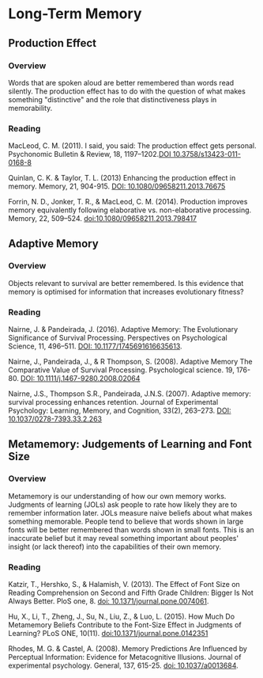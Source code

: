 # Long-Term Memory

## Production Effect

### Overview

Words that are spoken aloud are better remembered than words read silently. The production effect has to do with the question of what makes something "distinctive" and the role that distinctiveness plays in memorability.

### Reading

MacLeod, C. M. (2011). I said, you said: The production effect gets personal. Psychonomic Bulletin & Review, 18, 1197–1202.[DOI 10.3758/s13423-011-0168-8](https://uwaterloo.ca/memory-attention-cognition-lab/sites/ca.memory-attention-cognition-lab/files/uploads/files/pbr2011.pdf)

Quinlan, C. K. & Taylor, T. L. (2013) Enhancing the production effect in memory. Memory, 21, 904-915. [DOI: 10.1080/09658211.2013.76675](https://www.researchgate.net/publication/235404770_Enhancing_the_production_effect_in_memory)

Forrin, N. D., Jonker, T. R., & MacLeod, C. M. (2014). Production improves memory equivalently following elaborative vs. non-elaborative processing. Memory, 22, 509–524. [doi:10.1080/09658211.2013.798417](https://uwaterloo.ca/memory-attention-cognition-lab/sites/ca.memory-attention-cognition-lab/files/uploads/files/forrin2014.pdf)

## Adaptive Memory

### Overview

Objects relevant to survival are better remembered. Is this evidence that memory is optimised for information that increases evolutionary fitness?

### Reading

Nairne, J. & Pandeirada, J. (2016). Adaptive Memory: The Evolutionary Significance of Survival Processing. Perspectives on Psychological Science, 11, 496–511. [DOI: 10.1177/1745691616635613](http://evo.psych.purdue.edu/downloads/2016_Nairne_Pandeirada.pdf).

Nairne, J., Pandeirada, J., & R Thompson, S. (2008). Adaptive Memory The Comparative Value of Survival Processing. Psychological science. 19, 176-80. [DOI: 10.1111/j.1467-9280.2008.02064](http://evo.psych.purdue.edu/downloads/2008_Nairne_Pandeirada_Comparative_Value_of_Survival_Processing.pdf)

Nairne, J.S., Thompson S.R., Pandeirada, J.N.S. (2007). Adaptive memory: survival processing enhances retention. Journal of Experimental Psychology: Learning, Memory, and Cognition, 33(2), 263–273. [DOI: 10.1037/0278-7393.33.2.263](http://evo.psych.purdue.edu/downloads/2007_Nairne_etal_Survival_Processing_Enhances_Retention.pdf)

## Metamemory: Judgements of Learning and Font Size

### Overview

Metamemory is our understanding of how our own memory works. Judgments of learning (JOLs) ask people to rate how likely they are to remember information later. JOLs measure naive beliefs about what makes something memorable. People tend to believe that words shown in large fonts will be better remembered than words shown in small fonts. This is an inaccurate belief but it may reveal something important about peoples' insight (or lack thereof) into the capabilities of their own memory.

### Reading

Katzir, T., Hershko, S., & Halamish, V. (2013). The Effect of Font Size on Reading Comprehension on Second and Fifth Grade Children: Bigger Is Not Always Better. PloS one, 8. [doi: 10.1371/journal.pone.0074061](https://journals.plos.org/plosone/article/file?id=10.1371/journal.pone.0074061&type=printable). 

Hu, X., Li, T., Zheng, J., Su, N., Liu, Z., & Luo, L. (2015). How Much Do Metamemory Beliefs Contribute to the Font-Size Effect in Judgments of Learning? PLoS ONE, 10(11). [doi:10.1371/journal.pone.0142351](https://journals.plos.org/plosone/article/file?id=10.1371/journal.pone.0142351&type=printable)

Rhodes, M. G. & Castel, A. (2008). Memory Predictions Are Influenced by Perceptual Information: Evidence for Metacognitive Illusions. Journal of experimental psychology. General, 137, 615-25. [doi: 10.1037/a0013684](http://castel.bol.ucla.edu/publications/Rhodes&CastelJEPG2008.pdf).

